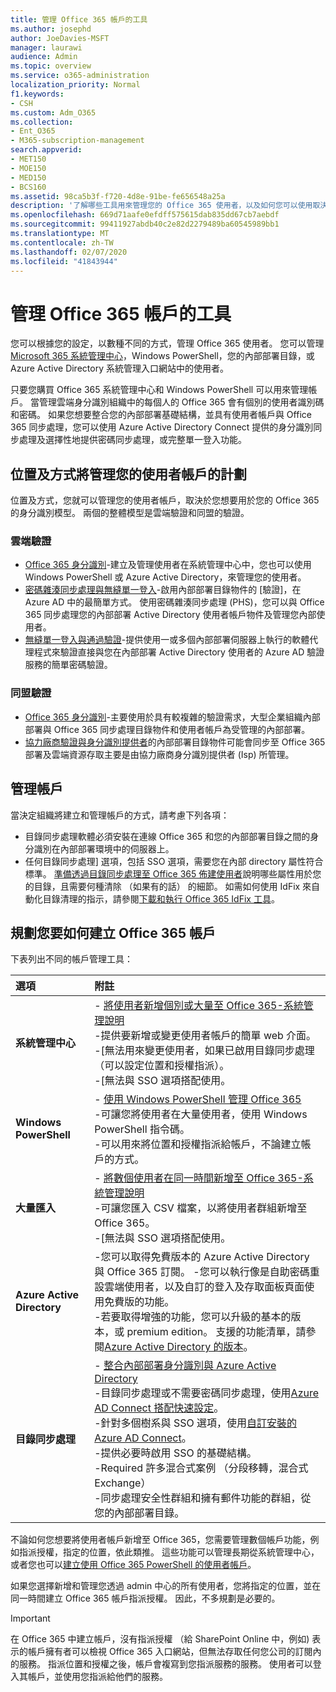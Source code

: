 ```yaml
---
title: 管理 Office 365 帳戶的工具
ms.author: josephd
author: JoeDavies-MSFT
manager: laurawi
audience: Admin
ms.topic: overview
ms.service: o365-administration
localization_priority: Normal
f1.keywords:
- CSH
ms.custom: Adm_O365
ms.collection:
- Ent_O365
- M365-subscription-management
search.appverid:
- MET150
- MOE150
- MED150
- BCS160
ms.assetid: 98ca5b3f-f720-4d8e-91be-fe656548a25a
description: '了解哪些工具用來管理您的 Office 365 使用者，以及如何您可以使用取決於您要如何管理使用者身分識別。 '
ms.openlocfilehash: 669d71aafe0efdff575615dab835dd67cb7aebdf
ms.sourcegitcommit: 99411927abdb40c2e82d2279489ba60545989bb1
ms.translationtype: MT
ms.contentlocale: zh-TW
ms.lasthandoff: 02/07/2020
ms.locfileid: "41843944"
---
```

# <a name="tools-to-manage-office-365-accounts"></a>管理 Office 365 帳戶的工具

您可以根據您的設定，以數種不同的方式，管理 Office 365 使用者。 您可以管理[Microsoft 365 系統管理中心](https://admin.microsoft.com)，Windows PowerShell，您的內部部署目錄，或 Azure Active Directory 系統管理入口網站中的使用者。

只要您購買 Office 365 系統管理中心和 Windows PowerShell 可以用來管理帳戶。 當管理雲端身分識別組織中的每個人的 Office 365 會有個別的使用者識別碼和密碼。 如果您想要整合您的內部部署基礎結構，並具有使用者帳戶與 Office 365 同步處理，您可以使用 Azure Active Directory Connect 提供的身分識別同步處理及選擇性地提供密碼同步處理，或完整單一登入功能。
  
## <a name="plan-for-where-and-how-you-will-manage-your-user-accounts"></a>位置及方式將管理您的使用者帳戶的計劃

位置及方式，您就可以管理您的使用者帳戶，取決於您想要用於您的 Office 365 的身分識別模型。 兩個的整體模型是雲端驗證和同盟的驗證。
  
### <a name="cloud-authentication"></a>雲端驗證

- [Office 365 身分識別](about-office-365-identity.md)-建立及管理使用者在系統管理中心中，您也可以使用 Windows PowerShell 或 Azure Active Directory，來管理您的使用者。
- [密碼雜湊同步處理與無縫單一登入](about-office-365-identity.md)-啟用內部部署目錄物件的 [驗證]，在 Azure AD 中的最簡單方式。 使用密碼雜湊同步處理 (PHS)，您可以與 Office 365 同步處理您的內部部署 Active Directory 使用者帳戶物件及管理您內部使用者。 
- [無縫單一登入與通過驗證](about-office-365-identity.md)-提供使用一或多個內部部署伺服器上執行的軟體代理程式來驗證直接與您在內部部署 Active Directory 使用者的 Azure AD 驗證服務的簡單密碼驗證。 

### <a name="federated-authentication"></a>同盟驗證

- [Office 365 身分識別](about-office-365-identity.md)-主要使用於具有較複雜的驗證需求，大型企業組織內部部署與 Office 365 同步處理目錄物件和使用者帳戶為受管理的內部部署。 
- [協力廠商驗證與身分識別提供者](about-office-365-identity.md)的內部部署目錄物件可能會同步至 Office 365 部署及雲端資源存取主要是由協力廠商身分識別提供者 (Isp) 所管理。 

## <a name="managing-accounts"></a>管理帳戶

當決定組織將建立和管理帳戶的方式，請考慮下列各項：
  
- 目錄同步處理軟體必須安裝在連線 Office 365 和您的內部部署目錄之間的身分識別在內部部署環境中的伺服器上。
- 任何目錄同步處理] 選項，包括 SSO 選項，需要您在內部 directory 屬性符合標準。 [準備透過目錄同步處理至 Office 365 佈建使用者](prepare-for-directory-synchronization.md)說明哪些屬性用於您的目錄，且需要何種清除 （如果有的話） 的細節。 如需如何使用 IdFix 來自動化目錄清理的指示，請參閱[下載和執行 Office 365 IdFix 工具](install-and-run-idfix.md)。 

## <a name="plan-how-you-are-going-to-create-office-365-accounts"></a>規劃您要如何建立 Office 365 帳戶

下表列出不同的帳戶管理工具：

|**選項**|**附註**|
|:-----|:-----|
|**系統管理中心** | - [將使用者新增個別或大量至 Office 365-系統管理說明](https://support.office.com/article/1970f7d6-03b5-442f-b385-5880b9c256ec) <br> -提供要新增或變更使用者帳戶的簡單 web 介面。 <br> -[無法用來變更使用者，如果已啟用目錄同步處理 （可以設定位置和授權指派）。 <br> -[無法與 SSO 選項搭配使用。 <br> |
|**Windows PowerShell** | - [使用 Windows PowerShell 管理 Office 365](https://go.microsoft.com/fwlink/p/?LinkId=698471) <br> -可讓您將使用者在大量使用者，使用 Windows PowerShell 指令碼。 <br> -可以用來將位置和授權指派給帳戶，不論建立帳戶的方式。 <br> |
|**大量匯入** | - [將數個使用者在同一時間新增至 Office 365-系統管理說明](add-several-users-at-the-same-time.md) <br> -可讓您匯入 CSV 檔案，以將使用者群組新增至 Office 365。 <br> -[無法與 SSO 選項搭配使用。 <br> |
|**Azure Active Directory** | -您可以取得免費版本的 Azure Active Directory 與 Office 365 訂閱。 -您可以執行像是自助密碼重設雲端使用者，以及自訂的登入及存取面板頁面使用免費版的功能。 <br> -若要取得增強的功能，您可以升級的基本的版本，或 premium edition。 支援的功能清單，請參閱[Azure Active Directory 的版本](https://go.microsoft.com/fwlink/p/?LinkId=698465)。 <br> |
|**目錄同步處理** | - [整合內部部署身分識別與 Azure Active Directory](https://go.microsoft.com/fwlink/p/?LinkID=624168) <br> -目錄同步處理或不需要密碼同步處理，使用[Azure AD Connect 搭配快速設定](https://go.microsoft.com/fwlink/p/?LinkID=698537)。  <br>  -針對多個樹系與 SSO 選項，使用[自訂安裝的 Azure AD Connect](https://go.microsoft.com/fwlink/p/?LinkId=698430)。 <br> -提供必要時啟用 SSO 的基礎結構。 <br> -Required 許多混合式案例 （分段移轉，混合式 Exchange） <br> -同步處理安全性群組和擁有郵件功能的群組，從您的內部部署目錄。 <br> |

不論如何您想要將使用者帳戶新增至 Office 365，您需要管理數個帳戶功能，例如指派授權，指定的位置，依此類推。 這些功能可以管理長期從系統管理中心，或者您也可以[建立使用 Office 365 PowerShell 的使用者帳戶](https://go.microsoft.com/fwlink/p/?LinkId=717083)。

如果您選擇新增和管理您透過 admin 中心的所有使用者，您將指定的位置，並在同一時間建立 Office 365 帳戶指派授權。 因此，不多規劃是必要的。

> [!IMPORTANT]
> 在 Office 365 中建立帳戶，沒有指派授權 （給 SharePoint Online 中，例如) 表示的帳戶擁有者可以檢視 Office 365 入口網站，但無法存取任何您公司的訂閱內的服務。 指派位置和授權之後，帳戶會複寫到您指派服務的服務。 使用者可以登入其帳戶，並使用您指派給他們的服務。